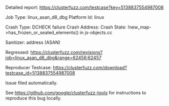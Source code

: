 Detailed report: https://clusterfuzz.com/testcase?key=5138837554987008

Job Type: linux_asan_d8_dbg
Platform Id: linux

Crash Type: DCHECK failure
Crash Address: 
Crash State:
  !new_map->has_frozen_or_sealed_elements() in js-objects.cc
  
Sanitizer: address (ASAN)

Regressed: https://clusterfuzz.com/revisions?job=linux_asan_d8_dbg&range=62456:62457

Reproducer Testcase: https://clusterfuzz.com/download?testcase_id=5138837554987008

Issue filed automatically.

See https://github.com/google/clusterfuzz-tools for instructions to reproduce this bug locally.